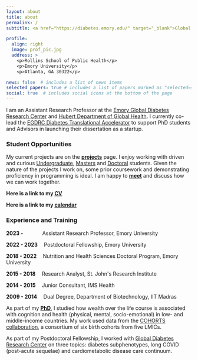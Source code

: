```yaml
---
layout: about
title: about
permalink: /
subtitle: <a href="https://diabetes.emory.edu/" target="_blank">Global Diabetes Research Center</a>, Emory University.

profile:
  align: right
  image: prof_pic.jpg
  address: >
    <p>Rollins School of Public Health</p>
    <p>Emory University</p>
    <p>Atlanta, GA 30322</p>

news: false  # includes a list of news items
selected_papers: true # includes a list of papers marked as "selected={true}"
social: true  # includes social icons at the bottom of the page
---
```


I am an Assistant Research Professor at the <a href="https://diabetes.emory.edu/" target="_blank">Emory Global Diabetes Research Center</a> and <a href="https://www.sph.emory.edu/departments/gh/index.html" target="_blank">Hubert Department of Global Health</a>. I currently co-lead the <a href = "https://diabetes.emory.edu/accelerator" target = "_blank">EGDRC Diabetes Translational Accelerator</a> to support PhD students and Advisors in launching their dissertation as a startup.

###  Student Opportunities
My current projects are on the <b><a href="/projects"> projects</a></b> page. I enjoy working with driven and curious <u>Undergraduate</u>, <u>Masters</u> and <u>Doctoral</u> students. Given the nature of the projects I work on, some prior coursework and demonstrating proficiency in programming is ideal. I am happy to [**meet**](https://calendly.com/jvargh7/general) and discuss how we can work together.

<p> <b>Here is a link to my <a href="/assets/pdf/JithinSamVarghese_Dec2023.pdf"> CV</a></b></p> 
<p> <b>Here is a link to my <a href="https://calendly.com/jvargh7"> calendar</a></b></p> 

### Experience and Training

<p><b>2023 - &emsp;&emsp;&emsp;&nbsp;  </b> Assistant Research Professor, Emory University </p> 
<p><b>2022 - 2023&emsp;   </b> Postdoctoral Fellowship, Emory University </p> 
<p><b>2018 - 2022&emsp;   </b> Nutrition and Health Sciences Doctoral Program, Emory University </p>    
<p><b>2015 - 2018&emsp;   </b> Research Analyst, St. John's Research Institute </p>      
<p><b>2014 - 2015&emsp;   </b> Junior Consultant, IMS Health </p>  
<p><b>2009 - 2014&emsp;   </b> Dual Degree, Department of Biotechnology, IIT Madras </p> 



 
As part of my <a href="https://nutrition.emory.edu/"><b>PhD</b></a>, I studied how wealth over the life course is associated with cognition and health (physical, mental, socio-emotional) in low- and middle-income countries. My work used data from the <a href="https://academic.oup.com/ije/article/41/3/621/828836" target="_blank">COHORTS collaboration</a>, a consortium of six birth cohorts from five LMICs.

As part of my Postdoctoral Fellowship, I worked with <a href="https://diabetes.emory.edu/" target="_blank">Global Diabetes Research Center</a> on three topics: diabetes subphenotypes, long COVID (post-acute sequelae) and cardiometabolic disease care continuum. 